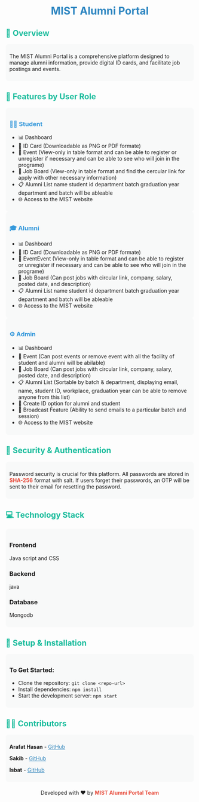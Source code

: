 <h1 style="color: #2E86C1; text-align: center;">MIST Alumni Portal</h1>
<h2 class="section-title" style="color: #1ABC9C;">🌟 Overview</h2>
<div class="section" style="background: #F8F9F9; padding: 10px; border-radius: 8px;">
    <p>The MIST Alumni Portal is a comprehensive platform designed to manage alumni information, provide digital ID cards, and facilitate job postings and events.</p>
</div>

<h2 class="section-title" style="color: #1ABC9C;">👥 Features by User Role</h2>

<div class="section" style="background: #F8F9F9; padding: 10px; border-radius: 8px;">
    <h3 style="color: #3498DB;">👨‍🎓 Student</h3>
    <ul>
        <li>📊 Dashboard</li>
        <li>🪪 ID Card (Downloadable as PNG or PDF formate)</li>
        <li>📅 Event (View-only in table format and can be able to register or unregister if necessary and can be able to see who will join in the programe)</li>
        <li>💼 Job Board (View-only in table format and find the cercular link for apply with other necessary information)</li>
        <li>📋 Alumni List name student id department batch graduation year department and batch will be ableable</li>
        <li>🌐 Access to the MIST website</li>
    </ul>
</div>

<div class="section" style="background: #F8F9F9; padding: 10px; border-radius: 8px;">
    <h3 style="color: #3498DB;">🎓 Alumni</h3>
    <ul>
        <li>📊 Dashboard</li>
        <li>🪪 ID Card (Downloadable as PNG or PDF formate)</li>
        <li>📅 EventEvent (View-only in table format and can be able to register or unregister if necessary and can be able to see who will join in the programe)</li>
        <li>💼 Job Board (Can post jobs with circular link, company, salary, posted date, and description)</li>
        <li>📋 Alumni List name student id department batch graduation year department and batch will be ableable</li>
        <li>🌐 Access to the MIST website</li>
    </ul>
</div>

<div class="section" style="background: #F8F9F9; padding: 10px; border-radius: 8px;">
    <h3 style="color: #3498DB;">⚙️ Admin</h3>
    <ul>
        <li>📊 Dashboard</li>
        <li>📅 Event (Can post events or remove event with all the facility of student and alumni will be abilable)</li>
        <li>💼 Job Board (Can post jobs with circular link, company, salary, posted date, and description)</li>
        <li>📋 Alumni List (Sortable by batch & department, displaying email, name, student ID, workplace, graduation year can be able to remove anyone from this list)</li>
        <li>🔖 Create ID option for alumni and student</li>
        <li>📢 Broadcast Feature (Ability to send emails to a particular batch and session)</li>
        <li>🌐 Access to the MIST website</li>
    </ul>
</div>

<h2 class="section-title" style="color: #1ABC9C;">🔐 Security & Authentication</h2>
<div class="section" style="background: #F8F9F9; padding: 10px; border-radius: 8px;">
    <p>Password security is crucial for this platform. All passwords are stored in <span class="highlight" style="color: #E74C3C; font-weight: bold;">SHA-256</span> format with salt. If users forget their passwords, an OTP will be sent to their email for resetting the password.</p>
</div>

<h2 class="section-title" style="color: #1ABC9C;">💻 Technology Stack</h2>
<div class="section" style="background: #F8F9F9; padding: 10px; border-radius: 8px;">
    <h3>Frontend</h3>
    <p>Java script and CSS</p>
    <h3>Backend</h3>
    <p>java</p>
    <h3>Database</h3>
    <p>Mongodb</p>

</div>

<h2 class="section-title" style="color: #1ABC9C;">🚀 Setup & Installation</h2>
<div class="section" style="background: #F8F9F9; padding: 10px; border-radius: 8px;">
    <h3>To Get Started:</h3>
    <ul>
        <li>Clone the repository: <code>git clone &lt;repo-url&gt;</code></li>
        <li>Install dependencies: <code>npm install</code></li>
        <li>Start the development server: <code>npm start</code></li>
    </ul>
</div>

<h2 class="section-title" style="color: #1ABC9C;">👨‍💻 Contributors</h2>
<div class="section contributors" style="background: #F8F9F9; padding: 10px; border-radius: 8px;">
    <p><strong>Arafat Hasan</strong> - <a href="https://github.com/arhn3487" target="_blank" style="color: #2980B9;">GitHub</a></p>
    <p><strong>Sakib</strong> - <a href="https://github.com/sakib-sm-shakib" target="_blank" style="color: #2980B9;">GitHub</a></p>
    <p><strong>Isbat</strong> - <a href="https://github.com/ihsamin01" target="_blank" style="color: #2980B9;">GitHub</a></p>
</div>

<div class="footer" style="text-align: center; margin-top: 20px;">
    <p>Developed with ❤️ by <span style="color: #E74C3C; font-weight: bold;">MIST Alumni Portal Team</span></p>
</div>
